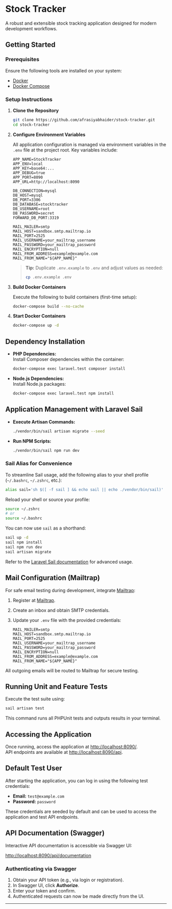 # Stock Tracker

A robust and extensible stock tracking application designed for modern development workflows.

## Getting Started

### Prerequisites

Ensure the following tools are installed on your system:

- [Docker](https://www.docker.com/get-started)
- [Docker Compose](https://docs.docker.com/compose/)

### Setup Instructions

1. **Clone the Repository**

    ```bash
    git clone https://github.com/afrasiyabhaider/stock-tracker.git
    cd stock-tracker
    ```

2. **Configure Environment Variables**

    All application configuration is managed via environment variables in the `.env` file at the project root. Key variables include:

    ```env
    APP_NAME=StockTracker
    APP_ENV=local
    APP_KEY=base64:...
    APP_DEBUG=true
    APP_PORT=8090
    APP_URL=http://localhost:8090

    DB_CONNECTION=mysql
    DB_HOST=mysql
    DB_PORT=3306
    DB_DATABASE=stocktracker
    DB_USERNAME=root
    DB_PASSWORD=secret
    FORWARD_DB_PORT:3319

    MAIL_MAILER=smtp
    MAIL_HOST=sandbox.smtp.mailtrap.io
    MAIL_PORT=2525
    MAIL_USERNAME=your_mailtrap_username
    MAIL_PASSWORD=your_mailtrap_password
    MAIL_ENCRYPTION=null
    MAIL_FROM_ADDRESS=example@example.com
    MAIL_FROM_NAME="${APP_NAME}"
    ```

    > **Tip:** Duplicate `.env.example` to `.env` and adjust values as needed:
    >
    > ```bash
    > cp .env.example .env
    > ```

3. **Build Docker Containers**

    Execute the following to build containers (first-time setup):

    ```bash
    docker-compose build --no-cache
    ```

4. **Start Docker Containers**

    ```bash
    docker-compose up -d
    ```

## Dependency Installation

- **PHP Dependencies:**  
  Install Composer dependencies within the container:

    ```bash
    docker-compose exec laravel.test composer install
    ```

- **Node.js Dependencies:**  
  Install Node.js packages:

    ```bash
    docker-compose exec laravel.test npm install
    ```

## Application Management with Laravel Sail

- **Execute Artisan Commands:**

    ```bash
    ./vendor/bin/sail artisan migrate --seed
    ```
- **Run NPM Scripts:**

    ```bash
    ./vendor/bin/sail npm run dev
    ```


### Sail Alias for Convenience

To streamline Sail usage, add the following alias to your shell profile (`~/.bashrc`, `~/.zshrc`, etc.):

```bash
alias sail='sh $([ -f sail ] && echo sail || echo ./vendor/bin/sail)'
```

Reload your shell or source your profile:

```bash
source ~/.zshrc
# or
source ~/.bashrc
```

You can now use `sail` as a shorthand:

```bash
sail up -d
sail npm install
sail npm run dev
sail artisan migrate
```

Refer to the [Laravel Sail documentation](https://laravel.com/docs/sail) for advanced usage.

## Mail Configuration (Mailtrap)

For safe email testing during development, integrate [Mailtrap](https://mailtrap.io/):

1. Register at [Mailtrap](https://mailtrap.io/).
2. Create an inbox and obtain SMTP credentials.
3. Update your `.env` file with the provided credentials:

    ```
    MAIL_MAILER=smtp
    MAIL_HOST=sandbox.smtp.mailtrap.io
    MAIL_PORT=2525
    MAIL_USERNAME=your_mailtrap_username
    MAIL_PASSWORD=your_mailtrap_password
    MAIL_ENCRYPTION=null
    MAIL_FROM_ADDRESS=example@example.com
    MAIL_FROM_NAME="${APP_NAME}"
    ```

All outgoing emails will be routed to Mailtrap for secure testing.

## Running Unit and Feature Tests

Execute the test suite using:

```bash
sail artisan test
```

This command runs all PHPUnit tests and outputs results in your terminal.

## Accessing the Application

Once running, access the application at [http://localhost:8090/](http://localhost:8090/).  
API endpoints are available at [http://localhost:8090/api](http://localhost:8090/api).

## Default Test User

After starting the application, you can log in using the following test credentials:

- **Email:** `test@example.com`
- **Password:** `password`

These credentials are seeded by default and can be used to access the application and test API endpoints.

## API Documentation (Swagger)

Interactive API documentation is accessible via Swagger UI:

[http://localhost:8090/api/documentation](http://localhost:8090/api/documentation)

### Authenticating via Swagger

1. Obtain your API token (e.g., via login or registration).
2. In Swagger UI, click **Authorize**.
3. Enter your token and confirm.
4. Authenticated requests can now be made directly from the UI.

---
